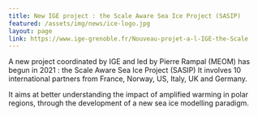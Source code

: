 ```yaml
---
title: New IGE project : the Scale Aware Sea Ice Project (SASIP)
featured: /assets/img/news/ice-logo.jpg
layout: page
link: https://www.ige-grenoble.fr/Nouveau-projet-a-l-IGE-the-Scale
---
```


A new project coordinated by IGE and led by Pierre Rampal (MEOM) has begun in 2021 : the Scale Aware Sea Ice Project (SASIP)
It involves 10 international partners from France, Norway, US, Italy, UK and Germany. 

It aims at better understanding the impact of amplified warming in polar regions, through the development of a new sea ice modelling paradigm.

